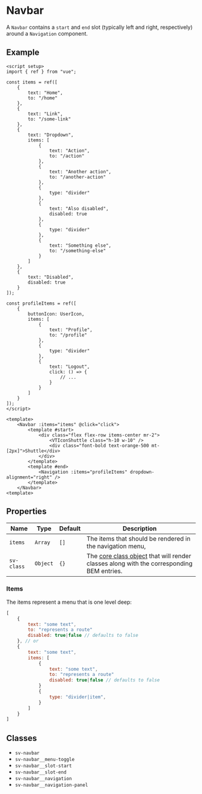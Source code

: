 <script setup>
import { VTIconShuttle } from 'shuttle-theme'
import { Alert, Navbar, Navigation, Toggle } from "@/components";
import { Menu, MenuButton, MenuItems, MenuItem } from "@headlessui/vue";
import { UserIcon, ChevronDownIcon } from "@heroicons/vue/outline";
import { ref } from "vue";

const items = ref([
    {
        text: "Home",
        to: "/home"
    },
    {
        text: "Link",
        to: "/some-link"
    },
    {
        text: "Dropdown",
        items: [
            {
                text: "Action",
                to: "/action"
            },
            {
                text: "Another action",
                to: "/another-action"
            },
            {
                type: "divider"
            },
            {
                text: "Also disabled",
                disabled: true
            },
            {
                type: "divider"
            },
            {
                text: "Something else",
                to: "/something-else"
            }
        ]
    },
    {
        text: "Disabled",
        disabled: true
    }
]);

const profileItems = ref([
    {
        buttonIcon: UserIcon,
        items: [
            {
                text: "Profile",
                to: "/profile"
            },
            {
                type: "divider"
            },
            {
                text: "Logout",
                click: () => {
                    message.value = "We should invoke the logout functionality here.";
                }
            }
        ]
    }
]);

const message = ref("You can click a navigation item to change this message.");
const minimal = ref(false);

const click = (item) => {
    message.value = `You clicked the "${item.text}" item that routes to "${item.to}".`;
}
</script>

# Navbar

A `Navbar` contains a `start` and `end` slot (typically left and right, respectively) around a `Navigation` component.

## Example

<Alert type="info" :message="message" class="mb-4" />

<div class="sv-border border-gray-400">
<Navbar :items="items" :sv-class="{ 'sv-navbar': 'px-2', 'sv-navigation__link': 'vt-doc-ignore' }" @click="click">
    <template #start>
        <div class="flex flex-row items-center mr-2">
            <VTIconShuttle class="h-10 w-10" />
            <div class="font-bold text-orange-500 mt-[2px]">Shuttle</div>
        </div>
    </template>
    <template #end>
        <Navigation :items="profileItems" :sv-class="{ 'sv-navigation__link': 'vt-doc-ignore' }" dropdown-alignment="right" />
    </template>
</Navbar>
</div>

```vue
<script setup>
import { ref } from "vue";

const items = ref([
    {
        text: "Home",
        to: "/home"
    },
    {
        text: "Link",
        to: "/some-link"
    },
    {
        text: "Dropdown",
        items: [
            {
                text: "Action",
                to: "/action"
            },
            {
                text: "Another action",
                to: "/another-action"
            },
            {
                type: "divider"
            },
            {
                text: "Also disabled",
                disabled: true
            },
            {
                type: "divider"
            },
            {
                text: "Something else",
                to: "/something-else"
            }
        ]
    },
    {
        text: "Disabled",
        disabled: true
    }
]);

const profileItems = ref([
    {
        buttonIcon: UserIcon,
        items: [
            {
                text: "Profile",
                to: "/profile"
            },
            {
                type: "divider"
            },
            {
                text: "Logout",
                click: () => {
                    // ...
                }
            }
        ]
    }
]);
</script>

<template>
    <Navbar :items="items" @click="click">
        <template #start>
            <div class="flex flex-row items-center mr-2">
                <VTIconShuttle class="h-10 w-10" />
                <div class="font-bold text-orange-500 mt-[2px]">Shuttle</div>
            </div>
        </template>
        <template #end>
            <Navigation :items="profileItems" dropdown-alignment="right" />
        </template>
    </Navbar>
<template>
```

## Properties

| Name       | Type      | Default | Description                                                                                                                                                     |
| ---------- | --------- | ------- | --------------------------------------------------------------------------------------------------------------------------------------------------------------- |
| `items`    | `Array`   | `[]`    | The items that should be rendered in the navigation menu,                                                                                                       |
| `sv-class` | `Object`  | `{}`    | The [core class object](/components/core-class) that will render classes along with the corresponding BEM entries.                                              |

### Items

The items represent a menu that is one level deep:

```js
[
    {
        text: "some text",
        to: "represents a route"
        disabled: true|false // defaults to false
    }, // or
    {
        text: "some text",
        items: [
            {
                text: "some text",
                to: "represents a route"
                disabled: true|false // defaults to false
            }
            {
                type: "divider|item",
            }
        ]
    }
]
```

## Classes

- `sv-navbar`
- `sv-navbar__menu-toggle`
- `sv-navbar__slot-start`
- `sv-navbar__slot-end`
- `sv-navbar__navigation`
- `sv-navbar__navigation-panel`